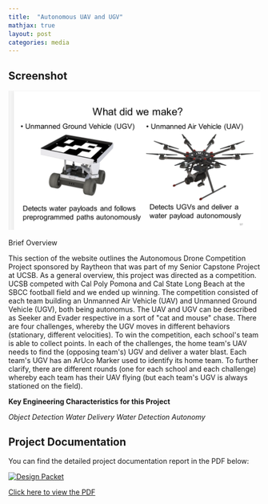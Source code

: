 ```yaml
---
title:  "Autonomous UAV and UGV"
mathjax: true
layout: post
categories: media
---
```



## Screenshot

![Screenshot](/assets/UAV_UGV.png)

Brief Overview 

This section of the website outlines the Autonomous Drone Competition Project sponsored by Raytheon that was part of my Senior Capstone Project at UCSB. As a general overview, this project was directed
as a competition. UCSB competed with Cal Poly Pomona and Cal State Long Beach at the SBCC football field and we ended up winning. The competition consisted of each team building an Unmanned Air Vehicle (UAV)
and Unmanned Ground Vehicle (UGV), both being autonomus. The UAV and UGV can be described as Seeker and Evader respective in a sort of "cat and mouse" chase. There are four challenges, whereby the UGV moves in different 
behaviors (stationary, different velocities). To win the competition, each school's team is able to collect points. In each of the challenges, the home team's UAV needs to find the (opposing team's) UGV and deliver a water blast. Each 
team's UGV has an ArUco Marker used to identify its home team. To further clarify, there are different rounds (one for each school and each challenge) whereby each team has their UAV flying (but each team's UGV is always stationed on the field). 


**Key Engineering Characteristics for this Project**

_Object Detection_ 
_Water Delivery_
_Water Detection_
_Autonomy_


## Project Documentation 

You can find the detailed project documentation report in the PDF below:

[![Design Packet](https://img.icons8.com/plasticine/2x/pdf.png)](https://drive.google.com/uc?export=download&id=14uxymVjN3h_GlxYp-hEB-1nteXhEm-9L)

[Click here to view the PDF](https://drive.google.com/uc?export=download&id=14uxymVjN3h_GlxYp-hEB-1nteXhEm-9L)

